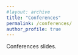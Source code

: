 ```yaml
---
#layout: archive
title: "Conferences"
permalink: /conferences/
author_profile: true
---
```


Conferences slides.
